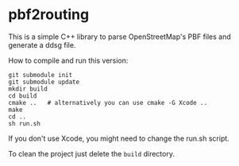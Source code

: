 pbf2routing
===========

This is a simple C++ library to parse OpenStreetMap's PBF files and generate
a ddsg file.

How to compile and run this version:

    git submodule init
    git submodule update
    mkdir build
    cd build
    cmake ..   # alternatively you can use cmake -G Xcode ..
    make
    cd ..
    sh run.sh

If you don't use Xcode, you might need to change the run.sh script.

To clean the project just delete the `build` directory.
